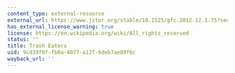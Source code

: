 ```yaml
---
content_type: external-resource
external_url: https://www.jstor.org/stable/10.1525/gfc.2012.12.1.75?seq=1
has_external_license_warning: true
license: https://en.wikipedia.org/wiki/All_rights_reserved
status: ''
title: Trash Eaters
uid: 9cd39f0f-fb0a-4077-a12f-6deb7ae89f6c
wayback_url: ''
---
```

